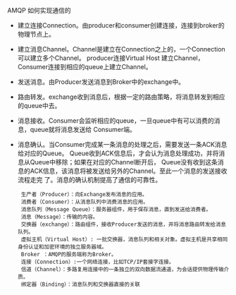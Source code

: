 AMQP 如何实现通信的
- 建立连接Connection。由producer和consumer创建连接，连接到broker的物理节点上。 
- 建立消息Channel。Channel是建立在Connection之上的，一个Connection可以建立多个Channel。
        producer连接Virtual Host 建立Channel，Consumer连接到相应的queue上建立Channel。 
- 发送消息。由Producer发送消息到Broker中的exchange中。 
- 路由转发。exchange收到消息后，根据一定的路由策略，将消息转发到相应的queue中去。 
- 消息接收。Consumer会监听相应的queue，一旦queue中有可以消费的消息，queue就将消息发送给
        Consumer端。 
- 消息确认。当Consumer完成某一条消息的处理之后，需要发送一条ACK消息给对应的Queue。
       Queue收到ACK信息后，才会认为消息处理成功，并将消息从Queue中移除；如果在对应的Channel断开后，
       Queue没有收到这条消息的ACK信息，该消息将被发送给另外的Channel。至此一个消息的发送接收流程走完
       了。消息的确认机制提高了通信的可靠性。
       
       生产者（Producer）：向Exchange发布消息的应用。 
       消费者（Consumer）：从消息队列中消费消息的应用。 
       消息队列（Message Queue）：服务器组件，用于保存消息，直到发送给消费者。
       消息（Message）：传输的内容。 
       交换器（exchange）：路由组件，接收Producer发送的消息，并将消息路由转发给消息队列。
       虚拟主机（Virtual Host）: 一批交换器，消息队列和相关对象。虚拟主机是共享相同身份认证和加密环境的独立服务器域。
       Broker ：AMQP的服务端称为Broker。
       连接（Connection）:一个网络连接，比如TCP/IP套接字连接。
       信道（Channel）：多路复用连接中的一条独立的双向数据流通道，为会话提供物理传输介质。 
       绑定器（Binding）：消息队列和交换器直接的关联
